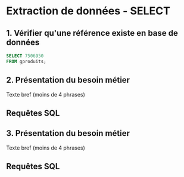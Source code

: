 # Extraction de données - SELECT

## 1. Vérifier qu'une référence existe en base de données

```sql
SELECT 7506950
FROM gproduits;
```

## 2. Présentation du besoin métier

Texte bref (moins de 4 phrases)

## Requêtes SQL

## 3. Présentation du besoin métier

Texte bref (moins de 4 phrases)

## Requêtes SQL
